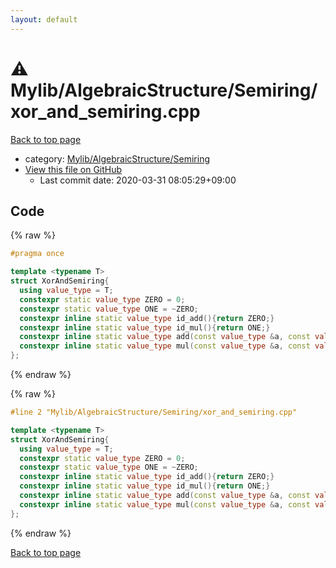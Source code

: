```yaml
---
layout: default
---
```


<!-- mathjax config similar to math.stackexchange -->
<script type="text/javascript" async
  src="https://cdnjs.cloudflare.com/ajax/libs/mathjax/2.7.5/MathJax.js?config=TeX-MML-AM_CHTML">
</script>
<script type="text/x-mathjax-config">
  MathJax.Hub.Config({
    TeX: { equationNumbers: { autoNumber: "AMS" }},
    tex2jax: {
      inlineMath: [ ['$','$'] ],
      processEscapes: true
    },
    "HTML-CSS": { matchFontHeight: false },
    displayAlign: "left",
    displayIndent: "2em"
  });
</script>

<script type="text/javascript" src="https://cdnjs.cloudflare.com/ajax/libs/jquery/3.4.1/jquery.min.js"></script>
<script src="https://cdn.jsdelivr.net/npm/jquery-balloon-js@1.1.2/jquery.balloon.min.js" integrity="sha256-ZEYs9VrgAeNuPvs15E39OsyOJaIkXEEt10fzxJ20+2I=" crossorigin="anonymous"></script>
<script type="text/javascript" src="../../../../assets/js/copy-button.js"></script>
<link rel="stylesheet" href="../../../../assets/css/copy-button.css" />


# :warning: Mylib/AlgebraicStructure/Semiring/xor_and_semiring.cpp

<a href="../../../../index.html">Back to top page</a>

* category: <a href="../../../../index.html#3df95940e092844fc072dd50b6844b29">Mylib/AlgebraicStructure/Semiring</a>
* <a href="{{ site.github.repository_url }}/blob/master/Mylib/AlgebraicStructure/Semiring/xor_and_semiring.cpp">View this file on GitHub</a>
    - Last commit date: 2020-03-31 08:05:29+09:00




## Code

<a id="unbundled"></a>
{% raw %}
```cpp
#pragma once

template <typename T>
struct XorAndSemiring{
  using value_type = T;
  constexpr static value_type ZERO = 0;
  constexpr static value_type ONE = ~ZERO;
  constexpr inline static value_type id_add(){return ZERO;}
  constexpr inline static value_type id_mul(){return ONE;}
  constexpr inline static value_type add(const value_type &a, const value_type &b){return a ^ b;}
  constexpr inline static value_type mul(const value_type &a, const value_type &b){return a & b;}
};


```
{% endraw %}

<a id="bundled"></a>
{% raw %}
```cpp
#line 2 "Mylib/AlgebraicStructure/Semiring/xor_and_semiring.cpp"

template <typename T>
struct XorAndSemiring{
  using value_type = T;
  constexpr static value_type ZERO = 0;
  constexpr static value_type ONE = ~ZERO;
  constexpr inline static value_type id_add(){return ZERO;}
  constexpr inline static value_type id_mul(){return ONE;}
  constexpr inline static value_type add(const value_type &a, const value_type &b){return a ^ b;}
  constexpr inline static value_type mul(const value_type &a, const value_type &b){return a & b;}
};


```
{% endraw %}

<a href="../../../../index.html">Back to top page</a>

